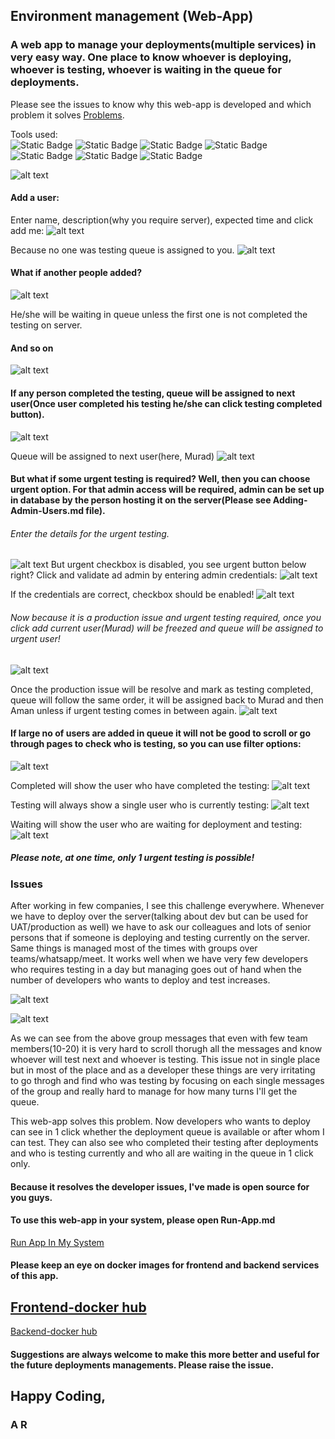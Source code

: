 ## Environment management (Web-App)

### A web app to manage your deployments(multiple services) in very easy way. One place to know whoever is deploying, whoever is testing, whoever is waiting in the queue for deployments.

Please see the issues to know why this web-app is developed and which problem it solves [Problems](#issues).

Tools used:  
![Static Badge](https://img.shields.io/badge/docker-latest-red)
![Static Badge](https://img.shields.io/badge/java-21-blue)
![Static Badge](https://img.shields.io/badge/maven-3.9.8-red)
![Static Badge](https://img.shields.io/badge/node-22-red)
![Static Badge](https://img.shields.io/badge/Angular-18-red)
![Static Badge](https://img.shields.io/badge/mongo_db-latest-orange)
![Static Badge](https://img.shields.io/badge/mongo_express-latest-orange)


![alt text](image/1000.png)

#### Add a user:
Enter name, description(why you require server), expected time and click add me:
![alt text](image/1001.png)

Because no one was testing queue is assigned to you.
![alt text](image/1002.png)

#### What if another people added?
![alt text](image/1003.png)

He/she will be waiting in queue unless the first one is not completed the testing on server.

#### And so on
![alt text](image/1004.png)


#### If any person completed the testing, queue will be assigned to next user(Once user completed his testing he/she can click testing completed button).
![alt text](image/1005.png)

Queue will be assigned to next user(here, Murad)
![alt text](image/1006.png)

#### But what if some urgent testing is required? Well, then you can choose urgent option. For that admin access will be required, admin can be set up in database by the person hosting it on the server(Please see Adding-Admin-Users.md file).


###### Enter the details for the urgent testing.
![alt text](image/1011.png)
But urgent checkbox is disabled, you see urgent button below right? Click and validate ad admin by entering admin credentials:
![alt text](image/1012.png)

If the credentials are correct, checkbox should be enabled!
![alt text](image/1013.png)

###### Now because it is a production issue and urgent testing required, once you click add current user(Murad) will be freezed and queue will be assigned to urgent user!
![alt text](image/1014.png)

Once the production issue will be resolve and mark as testing completed, queue will follow the same order, it will be assigned back to Murad and then Aman unless if urgent testing comes in between again.
![alt text](image/1015.png)

#### If large no of users are added in queue it will not be good to scroll or go through pages to check who is testing, so you can use filter options:
![alt text](image/1016.png)

Completed will show the user who have completed the testing:
![alt text](image/1017.png)

Testing will always show a single user who is currently testing:
![alt text](image/1018.png)

Waiting will show the user who are waiting for deployment and testing:
![alt text](image/1019.png)


##### Please note, at one time, only 1 urgent testing is possible!


### Issues

After working in few companies, I see this challenge everywhere. Whenever we have to deploy over the server(talking about dev but can be used for UAT/production as well) we have to ask our colleagues and lots of senior persons that if someone is deploying and testing currently on the server. Same things is managed most of the times with groups over teams/whatsapp/meet. It works well when we have very few developers who requires testing in a day but managing goes out of hand when the number of developers who wants to deploy and test increases.

![alt text](image/1022.png)

![alt text](image/1023.png>)

 

As we can see from the above group messages that even with few team members(10-20) it is very hard to scroll thorugh all the messages and know whoever will test next and whoever is testing. This issue not in single place but in most of the place and as a developer these things are very irritating to go throgh and find who was testing by focusing on each single messages of the group and really hard to manage for how many turns I'll get the queue.

This web-app solves this problem. Now developers who wants to deploy can see in 1 click whether the deployment queue is available or after whom I can test. They can also see who completed their testing after deployments and who is testing currently and who all are waiting in the queue in 1 click only.


#### Because it resolves the developer issues, I've made is open source for you guys.
#### To use this web-app in your system, please open Run-App.md

[Run App In My System](Run-App.md)


#### Please keep an eye on docker images for frontend and backend services of this app.

[Frontend-docker hub](https://hub.docker.com/repository/docker/helloardanish/environment-management-frontend/general)
--
[Backend-docker hub](https://hub.docker.com/repository/docker/helloardanish/environment-management-backend/general)

#### Suggestions are always welcome to make this more better and useful for the future deployments managements. Please raise the issue.

## Happy Coding,
### A R